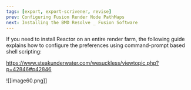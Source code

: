 ```yaml
---
tags: [export, export-scrivener, revise]
prev: Configuring Fusion Render Node PathMaps
next: Installing the BMD Resolve _ Fusion Software
---
```


If you need to install Reactor on an entire render farm, the following guide explains how to configure the preferences using command-prompt based shell scripting:

<https://www.steakunderwater.com/wesuckless/viewtopic.php?p=42846#p42846>

![[image60.png]]